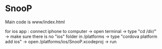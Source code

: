 # SnooP

Main code is www/index.html

for ios app :
connect iphone to computer
-> open terminal
-> type "cd /dir/"
-> make sure there is no "ios" folder in /platforms
-> type "cordova platform add ios"
-> open /platforms/ios/SnooP.xcodeproj
-> run